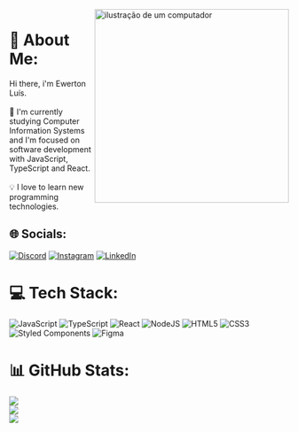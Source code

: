 <img src="https://raw.githubusercontent.com/MicaelliMedeiros/micaellimedeiros/master/image/computer-illustration.png" alt="ilustração de um computador" min-width="350px" max-width="350px" width="350px" align="right">

# 💫 About Me:
Hi there, i'm Ewerton Luís.<br><br>🌱 I'm currently studying Computer Information Systems and I'm focused on software development with JavaScript, TypeScript and React.<br><br>💡 I love to learn new programming technologies.


## 🌐 Socials:
[![Discord](https://img.shields.io/badge/Discord-%237289DA.svg?logo=discord&logoColor=white)](https://discord.gg/https://discord.com/users/472092988407808000) [![Instagram](https://img.shields.io/badge/Instagram-%23E4405F.svg?logo=Instagram&logoColor=white)](https://instagram.com/ewrtonl) [![LinkedIn](https://img.shields.io/badge/LinkedIn-%230077B5.svg?logo=linkedin&logoColor=white)](https://linkedin.com/in/ewertonluis28) 

# 💻 Tech Stack:
![JavaScript](https://img.shields.io/badge/javascript-%23323330.svg?style=for-the-badge&logo=javascript&logoColor=%23F7DF1E) ![TypeScript](https://img.shields.io/badge/TypeScript-007ACC?style=for-the-badge&logo=typescript&logoColor=white) ![React](https://img.shields.io/badge/react-%2320232a.svg?style=for-the-badge&logo=react&logoColor=%2361DAFB) ![NodeJS](https://img.shields.io/badge/node.js-6DA55F?style=for-the-badge&logo=node.js&logoColor=white) ![HTML5](https://img.shields.io/badge/html5-%23E34F26.svg?style=for-the-badge&logo=html5&logoColor=white) ![CSS3](https://img.shields.io/badge/css3-%231572B6.svg?style=for-the-badge&logo=css3&logoColor=white) ![Styled Components](https://img.shields.io/badge/styled--components-DB7093?style=for-the-badge&logo=styled-components&logoColor=white) 	![Figma](https://img.shields.io/badge/figma-%23F24E1E.svg?style=for-the-badge&logo=figma&logoColor=white)
# 📊 GitHub Stats:
![](https://github-readme-stats.vercel.app/api?username=ewrtonl&theme=radical&hide_border=false&include_all_commits=true&count_private=false)<br/>
![](https://github-readme-streak-stats.herokuapp.com/?user=ewrtonl&theme=radical&hide_border=false)<br/>
![](https://github-readme-stats.vercel.app/api/top-langs/?username=ewrtonl&theme=radical&hide_border=false&include_all_commits=true&count_private=false&layout=compact)
